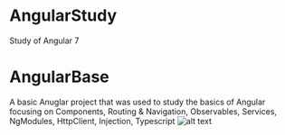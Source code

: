 # AngularStudy
Study of Angular 7
# AngularBase
A basic Anuglar project that was used to study the basics of Angular focusing on 
Components,
Routing & Navigation,
Observables,
Services,
NgModules,
HttpClient,
Injection,
Typescript
![alt text](https://github.com/JaraKucera/AngularStudy/blob/master/Images/TodoList.png "TodoListApp")
